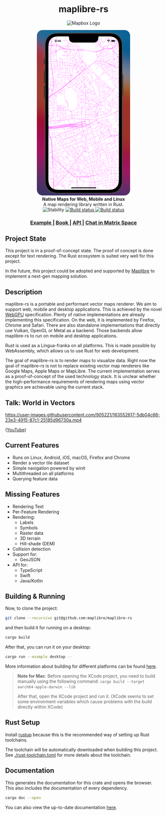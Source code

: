 <h1 align="center">maplibre-rs</h1>
<p align="center">
  <img width="200px" src="https://static-assets.mapbox.com/www/logos/mapbox-logo-black.png" alt="Mapbox Logo">
</p>
<div align="center">
  <img width="300px" src="docs/src/figures/maplibre-rs-ios.png" alt="Preview">
</div>
<div align="center">
  <strong>Native Maps for Web, Mobile and Linux</strong>
</div>
<div align="center">
  A map rendering library written in Rust.
</div>

<div align="center">
  <img src="https://img.shields.io/badge/stability-experimental-orange.svg?style=flat-square"
      alt="Stability" />
  <a href="https://github.com/maplibre/maplibre-rs/actions/workflows/rust.yml">
    <img src="https://github.com/maplibre/maplibre-rs/actions/workflows/rust.yml/badge.svg"
        alt="Build status" />
  </a>
  <a href="https://matrix.to/#/#maplibre:matrix.org">
    <img src="https://img.shields.io/static/v1?label=Space&message=%23maplibre&color=blue&logo=matrix"
        alt="Build status" />
  </a>
</div>

<div align="center">
  <h3>
    <a href="https://">
      Example
    </a>
    <span> | </span>
    <a href="https://maxammann.org/maplibre-rs/docs">
      Book
    </a> | </span>
    <a href="https://maxammann.org/maplibre-rs/api-docs/maplibre/">
      API
    </a> | </span>
    <a href="https://matrix.to/#/#maplibre:matrix.org">
      Chat in Matrix Space
    </a>
  </h3>
</div>

## Project State

This project is in a proof-of-concept state. The proof of concept is done except for text rendering.
The Rust ecosystem is suited very well for this project.

In the future, this project could be adopted and supported by [Maplibre](https://github.com/maplibre) to implement a
next-gen mapping solution.

## Description

maplibre-rs is a portable and performant vector maps renderer. We aim to support web, mobile and desktop applications. This
is achieved by the novel [WebGPU](https://www.w3.org/TR/webgpu/) specification. Plenty of native implementations are
already implementing this specification. On the web, it is implemented by Firefox, Chrome and Safari. There are also
standalone implementations that directly use Vulkan, OpenGL or Metal as a backend. Those backends allow maplibre-rs to run on
mobile and desktop applications.

Rust is used as a Lingua-franka on all platforms. This is made possible by WebAssembly, which allows us to use Rust for
web development.

The goal of maplibre-rs is to render maps to visualize data. Right now the goal of maplibre-rs is not to replace existing
vector map renderers like Google Maps, Apple Maps or MapLibre. The current implementation serves as a proof-of-concept
of the used technology stack. It is unclear whether the high-performance requirements of rendering maps using vector
graphics are achievable using the current stack.

## Talk: World in Vectors

https://user-images.githubusercontent.com/905221/163552617-5db04c66-23e3-4915-87c1-25185d96730a.mp4

([YouTube](https://www.youtube.com/watch?v=KFk8bOtJzCM))

## Current Features

* Runs on Linux, Android, iOS, macOS, Firefox and Chrome
* Render a vector tile dataset
* Simple navigation powered by winit
* Multithreaded on all platforms
* Querying feature data

## Missing Features

* Rendering Text
* Per-Feature Rendering
* Rendering:
    * Labels
    * Symbols
    * Raster data
    * 3D terrain
    * Hill-shade (DEM)
* Collision detection
* Support for:
    * GeoJSON
* API for:
    * TypeScript
    * Swift
    * Java/Kotlin

## Building & Running

Now, to clone the project:

```bash
git clone --recursive git@github.com:maplibre/maplibre-rs
```

and then build it for running on a desktop:

```bash
cargo build
```

After that, you can run it on your desktop:

```bash
cargo run --example desktop --
```

More information about building for different platforms can be
found [here](https://maxammann.org/maplibre-rs/docs/development-guide/building.html).

> __Note for Mac__: Before opening the XCode project, you need to build manually using the following command:
> `cargo build --target aarch64-apple-darwin --lib`
>
> After that, open the XCode project and run it.
> (XCode seems to set some environment variables which cause problems with the build directly within XCode)

## Rust Setup

Install [rustup](https://rustup.rs/) because this is the recommended way of setting up Rust toolchains.

The toolchain will be automatically downloaded when building this project.
See [./rust-toolchain.toml](./rust-toolchain.toml) for more details about the toolchain.

## Documentation

This generates the documentation for this crate and opens the browser. This also includes the documentation of every
dependency.

```bash
cargo doc --open
```

You can also view the up-to-date documentation [here](https://maxammann.org/maplibre-rs/docs/).
